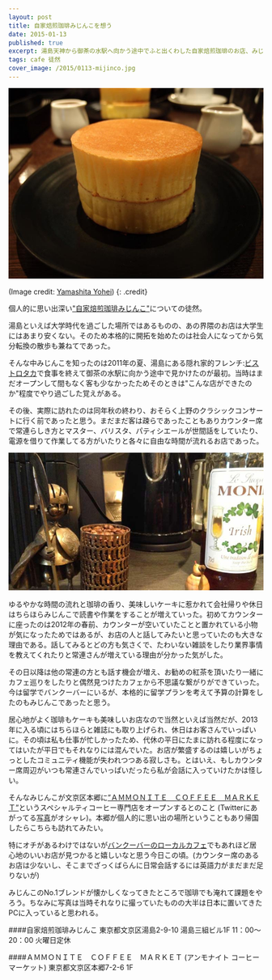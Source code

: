 ```yaml
---
layout: post
title: 自家焙煎珈琲みじんこを想う
date: 2015-01-13
published: true
excerpt: 湯島天神から御茶の水駅へ向かう途中でふと出くわした自家焙煎珈琲のお店、みじんこ
tags: cafe 徒然
cover_image: /2015/0113-mijinco.jpg
---
```

![pancake at Mijinco coffee](/images/2015/0113-mijinco.jpg)

(Image credit: [Yamashita Yohei](https://www.flickr.com/photos/monana7/8688202215))
{: .credit}

個人的に思い出深い["自家焙煎珈琲みじんこ"](http://mijinco-coffee.com/)についての徒然。

湯島といえば大学時代を過ごした場所ではあるものの、あの界隈のお店は大学生にはあまり安くない。そのため本格的に開拓を始めたのは社会人になってから気分転換の散歩も兼ねてであった。

そんな中みじんこを知ったのは2011年の夏、湯島にある隠れ家的フレンチ:[ビストロタカ](http://bistrot-taka.com/)で食事を終えて御茶の水駅に向かう途中で見かけたのが最初。当時はまだオープンして間もなく客も少なかったためそのときは"こんな店ができたのか"程度でやり過ごした覚えがある。

その後、実際に訪れたのは同年秋の終わり、おそらく上野のクラシックコンサートに行く前であったと思う。まだまだ客は疎らであったこともありカウンター席で常連らしき方とマスター、バリスタ、パティシエールが世間話をしていたり、電源を借りて作業してる方がいたりと各々に自由な時間が流れるお店であった。

![interior at Mijinco coffee](/images/2015/0113-mijinco2.jpg)

ゆるやかな時間の流れと珈琲の香り、美味しいケーキに惹かれて会社帰りや休日はちらほらみじんこで読書や作業をすることが増えていった。初めてカウンターに座ったのは2012年の春前、カウンターが空いていたことと置かれている小物が気になったためではあるが、お店の人と話してみたいと思っていたのも大きな理由である。話してみるとどの方も気さくで、たわいない雑談をしたり業界事情を教えてくれたりと常連さんが増えている理由が分かった気がした。

その日以降は他の常連の方とも話す機会が増え、お勧めの紅茶を頂いたり一緒にカフェ巡りをしたりと偶然見つけたカフェから不思議な繋がりができていった。今は留学でバンクーバーにいるが、本格的に留学プランを考えて予算の計算をしたのもみじんこであったと思う。

居心地がよく珈琲もケーキも美味しいお店なので当然といえば当然だが、2013年に入る頃にはちらほらと雑誌にも取り上げられ、休日はお客さんでいっぱいに。その頃は私も仕事が忙しかったため、代休の平日にたまに訪れる程度になってはいたが平日でもそれなりには混んでいた。お店が繁盛するのは嬉しいがちょっとしたコミュニティ機能が失われつつある寂しさも。とはいえ、もしカウンター席周辺がいつも常連さんでいっぱいだったら私が会話に入っていけたかは怪しい。

そんなみじんこが文京区本郷に[”ＡＭＭＯＮＩＴＥ　ＣＯＦＦＥＥ　ＭＡＲＫＥＴ”](http://blog.mijinco-coffee.com/?eid=274)というスペシャルティコーヒー専門店をオープンするとのこと (Twitterにあがってる[写真](https://twitter.com/mijincoffee/status/546464900940173312)がオシャレ)。本郷が個人的に思い出の場所ということもあり帰国したらこちらも訪れてみたい。


特にオチがあるわけではないが[バンクーバーのローカルカフェ](http://www.vancitybuzz.com/2014/05/best-independent-coffee-shops-vancouver/)でもあれほど居心地のいいお店が見つかると嬉しいなと思う今日この頃。(カウンター席のあるお店は少ないし、そこまでざっくばらんに日常会話するには英語力がまだまだ足りないが)


みじんこのNo.1ブレンドが懐かしくなってきたところで珈琲でも淹れて課題をやろう。ちなみに写真は当時それなりに撮っていたものの大半は日本に置いてきたPCに入っていると思われる。

####自家焙煎珈琲みじんこ
	東京都文京区湯島2-9-10 湯島三組ビル1F
	11：00～20：00
	火曜日定休

####ＡＭＭＯＮＩＴＥ　ＣＯＦＦＥＥ　ＭＡＲＫＥＴ (アンモナイト コーヒー マーケット)
	東京都文京区本郷7-2-6 1F




